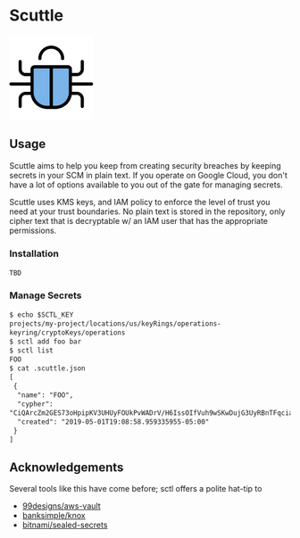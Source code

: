 # Scuttle

<img src="sctl.svg" width="150" height="150" alt="sctl - pronounced scuttle" />


## Usage

Scuttle aims to help you keep from creating security breaches by keeping secrets
in your SCM in plain text. If you operate on Google Cloud, you don't have a lot
of options available to you out of the gate for managing secrets.

Scuttle uses KMS keys, and IAM policy to enforce the level of trust you need
at your trust boundaries. No plain text is stored in the repository, only cipher
text that is decryptable w/ an IAM user that has the appropriate permissions.

### Installation

```
TBD
```

### Manage Secrets

```
$ echo $SCTL_KEY
projects/my-project/locations/us/keyRings/operations-keyring/cryptoKeys/operations
$ sctl add foo bar
$ sctl list
FOO
$ cat .scuttle.json
[
 {
  "name": "FOO",
  "cypher": "CiQArcZm2GES73oHpipKV3UHUyFOUkPvWADrV/H6IssOIfVuh9wSKwDujG3UyRBnTFqciamPsK0x8UIaq6kzsYlhPoA9YHCzh0pd3KOJFpkvQqI=",
  "created": "2019-05-01T19:08:58.959335955-05:00"
 }
]
```

## Acknowledgements

Several tools like this have come before; sctl offers a polite hat-tip to
- [99designs/aws-vault](https://github.com/99designs/aws-vault)
- [banksimple/knox](#)
- [bitnami/sealed-secrets](https://github.com/bitnami/sealed-secrets)
